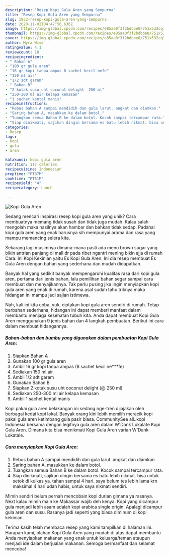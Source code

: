 ```yaml
---
description: "Resep Kopi Gula Aren yang Sempurna"
title: "Resep Kopi Gula Aren yang Sempurna"
slug: 1932-resep-kopi-gula-aren-yang-sempurna
date: 2020-11-02T04:47:56.636Z
image: https://img-global.cpcdn.com/recipes/e85aa0f3f2bdbbe0/751x532cq70/kopi-gula-aren-foto-resep-utama.jpg
thumbnail: https://img-global.cpcdn.com/recipes/e85aa0f3f2bdbbe0/751x532cq70/kopi-gula-aren-foto-resep-utama.jpg
cover: https://img-global.cpcdn.com/recipes/e85aa0f3f2bdbbe0/751x532cq70/kopi-gula-aren-foto-resep-utama.jpg
author: Myra Wise
ratingvalue: 4.1
reviewcount: 10
recipeingredient:
- " Bahan A"
- "100 gr gula aren"
- "16 gr kopi tanpa ampas 8 sachet kecil nefe"
- "150 ml air"
- "1/2 sdt garam"
- " Bahan B"
- "2 kotak susu uht coconut delight  250 ml"
- "250-300 ml air kelapa kemasan"
- "1 sachet kental manis"
recipeinstructions:
- "Rebus bahan A sampai mendidih dan gula larut. angkat dan diamkan."
- "Saring bahan A, masukkan ke dalam botol."
- "Tuangkan semua Bahan B ke dalam botol. Kocok sampai tercampur rata."
- "Siap dinikmati, sajikan dingin bersama es batu lebih nikmat. bisa untuk setok di kulkas ya. tahan sampai 4 hari. saya belum tes lebih lama krn maksimal 4 hari udah habis, untuk saya nikmati sendiri."
categories:
- Resep
tags:
- kopi
- gula
- aren

katakunci: kopi gula aren 
nutrition: 117 calories
recipecuisine: Indonesian
preptime: "PT37M"
cooktime: "PT51M"
recipeyield: "4"
recipecategory: Lunch

---
```



![Kopi Gula Aren](https://img-global.cpcdn.com/recipes/e85aa0f3f2bdbbe0/751x532cq70/kopi-gula-aren-foto-resep-utama.jpg)

Sedang mencari inspirasi resep kopi gula aren yang unik? Cara membuatnya memang tidak susah dan tidak juga mudah. Kalau salah mengolah maka hasilnya akan hambar dan bahkan tidak sedap. Padahal kopi gula aren yang enak harusnya sih mempunyai aroma dan rasa yang mampu memancing selera kita.

Sekarang lagi musimnya dimana-mana pasti ada menu brown sugar yang bikin antrian panjang di mall dr pada ribet ngantri mening bikin ajja di rumah Cara. Ini Kopi Kekinian yaitu Es Kopi Gula Aren. Ini dia resep membuat Es Gula Aren dengan bahan yang sederhana dan mudah didapatkan.

Banyak hal yang sedikit banyak mempengaruhi kualitas rasa dari kopi gula aren, pertama dari jenis bahan, lalu pemilihan bahan segar sampai cara membuat dan menyajikannya. Tak perlu pusing jika ingin menyiapkan kopi gula aren yang enak di rumah, karena asal sudah tahu triknya maka hidangan ini mampu jadi sajian istimewa.


Nah, kali ini kita coba, yuk, ciptakan kopi gula aren sendiri di rumah. Tetap berbahan sederhana, hidangan ini dapat memberi manfaat dalam membantu menjaga kesehatan tubuh kita. Anda dapat membuat Kopi Gula Aren menggunakan 9 jenis bahan dan 4 langkah pembuatan. Berikut ini cara dalam membuat hidangannya.

<!--inarticleads1-->

##### Bahan-bahan dan bumbu yang digunakan dalam pembuatan Kopi Gula Aren:

1. Siapkan  Bahan A
1. Gunakan 100 gr gula aren
1. Ambil 16 gr kopi tanpa ampas (8 sachet kecil ne***fe)
1. Sediakan 150 ml air
1. Ambil 1/2 sdt garam
1. Gunakan  Bahan B
1. Siapkan 2 kotak susu uht coconut delight (@ 250 ml)
1. Sediakan 250-300 ml air kelapa kemasan
1. Ambil 1 sachet kental manis


Kopi pakai gula aren belakangan ini sedang nge-tren dijajakan oleh berbagai kedai kopi lokal. Banyak orang kini lebih memilih meracik kopi pakai gula aren ketimbang gula pasir biasa. CommunitySee all..kopi Indonesia bersama dengan legitnya gula aren dalam W&#39;Dank Lokalate Kopi Gula Aren. Dimana kita bisa menikmati Kopi Gula Aren varian W&#39;Dank Lokatale. 

<!--inarticleads2-->

##### Cara menyiapkan Kopi Gula Aren:

1. Rebus bahan A sampai mendidih dan gula larut. angkat dan diamkan.
1. Saring bahan A, masukkan ke dalam botol.
1. Tuangkan semua Bahan B ke dalam botol. Kocok sampai tercampur rata.
1. Siap dinikmati, sajikan dingin bersama es batu lebih nikmat. bisa untuk setok di kulkas ya. tahan sampai 4 hari. saya belum tes lebih lama krn maksimal 4 hari udah habis, untuk saya nikmati sendiri.


Mimin sendiri belum pernah mencobain kopi durian gimana ya rasanya. Next kalau mimin main ke Makassar wajib deh kenya. Kopi yang dicampur gula menjadi lebih asam adalah kopi arabica single origin. Apalagi dicampur gula aren dan susu. Rasanya jadi seperti yang biasa diminum di kopi kekinian. 

Terima kasih telah membaca resep yang kami tampilkan di halaman ini. Harapan kami, olahan Kopi Gula Aren yang mudah di atas dapat membantu Anda menyiapkan makanan yang enak untuk keluarga/teman ataupun menjadi ide dalam berjualan makanan. Semoga bermanfaat dan selamat mencoba!
